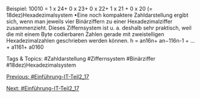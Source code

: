 Beispiel: 10010 = 1 x 24+ 0 x 23+ 0 x 22+ 1 x 21 + 0 x 20  (= 18dez)Hexadezimalsystem
•Eine noch kompaktere Zahldarstellung ergibt sich, wenn man jeweils vier Binärziffern zu einer 
Hexadezimalziffer zusammenzieht. Dieses Ziffernsystem ist u. a. deshalb sehr praktisch, weil die mit einem 
Byte codierbaren Zahlen gerade mit zweistelligen Hexadezimalzahlen geschrieben werden können.
h = an16n+ an−116n-1 + ... + a1161+ a0160

   Tags & Topics:
   #Zahldarstellung
   #Ziffernsystem
   #Binärziffer
   #18dez)Hexadezimalsystem

[Previous: #Einführung-IT-Teil2_17](Einführung-IT-Teil2_17.md)

[Next: #Einführung-IT-Teil2_17](Einführung-IT-Teil2_17.md)